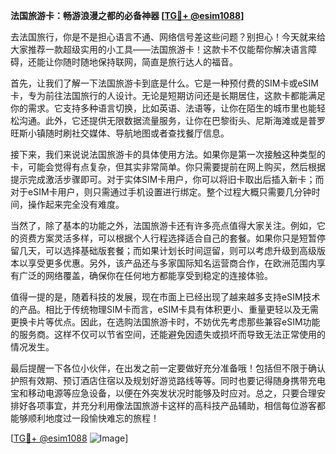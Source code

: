 **法国旅游卡：畅游浪漫之都的必备神器 [[TG💪+ @esim1088](https://t.me/s/esim1088)]**

去法国旅行，你是不是担心语言不通、网络信号差这些问题？别担心！今天就来给大家推荐一款超级实用的小工具——法国旅游卡！这款卡不仅能帮你解决语言障碍，还能让你随时随地保持联网，简直是旅行达人的福音。

首先，让我们了解一下法国旅游卡到底是什么。它是一种预付费的SIM卡或eSIM卡，专为前往法国旅行的人设计。无论是短期访问还是长期居住，这款卡都能满足你的需求。它支持多种语言切换，比如英语、法语等，让你在陌生的城市里也能轻松沟通。此外，它还提供无限数据流量服务，让你在巴黎街头、尼斯海滩或是普罗旺斯小镇随时刷社交媒体、导航地图或者查找餐厅信息。

接下来，我们来说说法国旅游卡的具体使用方法。如果你是第一次接触这种类型的卡，可能会觉得有点复杂，但其实非常简单。你只需要提前在网上购买，然后根据提示完成激活步骤即可。对于实体SIM卡用户，你可以将旧卡取出后插入新卡；而对于eSIM卡用户，则只需通过手机设置进行绑定。整个过程大概只需要几分钟时间，操作起来完全没有难度。

当然了，除了基本的功能之外，法国旅游卡还有许多亮点值得大家关注。例如，它的资费方案灵活多样，可以根据个人行程选择适合自己的套餐。如果你只是短暂停留几天，可以选择基础版套餐；而如果计划长时间逗留，则可以考虑升级到高级版本以享受更多优惠。另外，该产品还与多家国际知名运营商合作，在欧洲范围内享有广泛的网络覆盖，确保你在任何地方都能享受到稳定的连接体验。

值得一提的是，随着科技的发展，现在市面上已经出现了越来越多支持eSIM技术的产品。相比于传统物理SIM卡而言，eSIM卡具有体积更小、重量更轻以及无需更换卡片等优点。因此，在选购法国旅游卡时，不妨优先考虑那些兼容eSIM功能的服务商。这样不仅可以节省空间，还能避免因遗失或损坏而导致无法正常使用的情况发生。

最后提醒一下各位小伙伴，在出发之前一定要做好充分准备哦！包括但不限于确认护照有效期、预订酒店住宿以及规划好游览路线等等。同时也要记得随身携带充电宝和移动电源等应急设备，以便在外突发状况时能够及时应对。总之，只要合理安排好各项事宜，并充分利用像法国旅游卡这样的高科技产品辅助，相信每位游客都能够顺利地度过一段愉快难忘的旅程！

[[TG💪+ @esim1088](https://t.me/s/esim1088) ![Image](https://i.postimg.cc/4NQfJmqS/Snipaste-2025-05-13-00-14-12.png)]